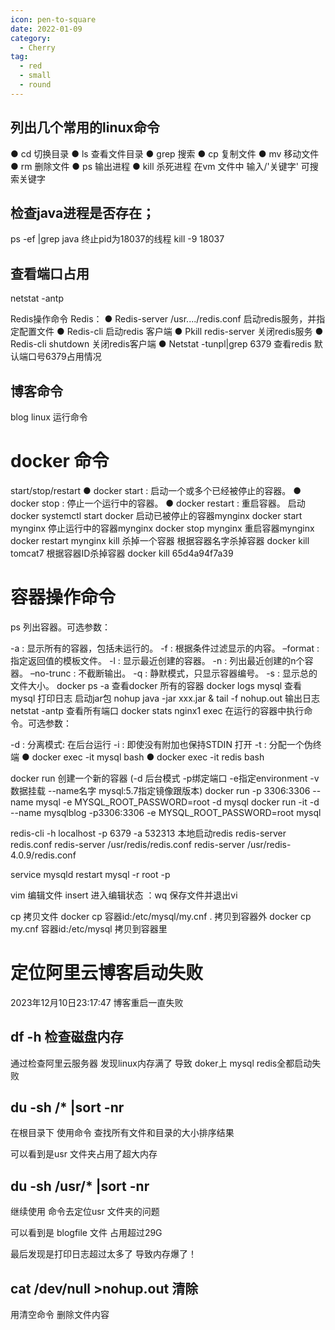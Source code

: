 ```yaml
---
icon: pen-to-square
date: 2022-01-09
category:
  - Cherry
tag:
  - red
  - small
  - round
---
```


## 列出几个常用的linux命令
● cd 切换目录
● ls 查看文件目录
● grep 搜索
● cp 复制文件
● mv 移动文件
● rm 删除文件
● ps 输出进程
● kill 杀死进程
在vm 文件中 输入/'关键字' 可搜索关键字

## 检查java进程是否存在；
ps -ef |grep java
终止pid为18037的线程
kill -9 18037

## 查看端口占用
netstat -antp

Redis操作命令
Redis：
● Redis-server /usr..../redis.conf 启动redis服务，并指定配置文件
● Redis-cli 启动redis 客户端
● Pkill redis-server 关闭redis服务
● Redis-cli shutdown 关闭redis客户端
● Netstat -tunpl|grep 6379 查看redis 默认端口号6379占用情况

## 博客命令
blog linux 运行命令
# docker 命令
start/stop/restart
● docker start : 启动一个或多个已经被停止的容器。
● docker stop : 停止一个运行中的容器。
● docker restart : 重启容器。
启动docker
systemctl start docker
启动已被停止的容器mynginx
docker start mynginx
停止运行中的容器mynginx
docker stop mynginx
重启容器mynginx
docker restart mynginx
kill 杀掉一个容器
根据容器名字杀掉容器
docker kill tomcat7
根据容器ID杀掉容器
docker kill 65d4a94f7a39
# 容器操作命令
ps
列出容器。可选参数：

-a : 显示所有的容器，包括未运行的。
-f : 根据条件过滤显示的内容。
–format : 指定返回值的模板文件。
-l : 显示最近创建的容器。
-n : 列出最近创建的n个容器。
–no-trunc : 不截断输出。
-q : 静默模式，只显示容器编号。
-s : 显示总的文件大小。
docker ps -a   查看docker 所有的容器
docker logs mysql  查看mysql 打印日志
启动jar包
nohup java -jar xxx.jar &
tail -f nohup.out   输出日志
netstat -antp   查看所有端口
docker stats nginx1
exec
在运行的容器中执行命令。可选参数：

-d : 分离模式: 在后台运行
-i : 即使没有附加也保持STDIN 打开
-t : 分配一个伪终端
● docker exec -it mysql bash
● docker exec -it redis bash

docker run  创建一个新的容器 (-d 后台模式 -p绑定端口 -e指定environment -v数据挂载 --name名字 mysql:5.7指定镜像跟版本)
docker run -p 3306:3306 --name mysql -e MYSQL_ROOT_PASSWORD=root -d mysql
docker run -it -d --name mysqlblog -p3306:3306 -e MYSQL_ROOT_PASSWORD=root mysql

redis-cli -h localhost -p 6379 -a 532313 本地启动redis
redis-server redis.conf
redis-server /usr/redis/redis.conf
redis-server /usr/redis-4.0.9/redis.conf

service mysqld restart
mysql -r root -p

vim 编辑文件
insert 进入编辑状态
：wq 保存文件并退出vi

cp 拷贝文件
docker cp 容器id:/etc/mysql/my.cnf .  拷贝到容器外
docker cp my.cnf 容器id:/etc/mysql    拷贝到容器里
# 定位阿里云博客启动失败
2023年12月10日23:17:47 博客重启一直失败
## df -h  检查磁盘内存
通过检查阿里云服务器 发现linux内存满了 导致 doker上 mysql redis全都启动失败


## du -sh /* |sort -nr
在根目录下 使用命令 查找所有文件和目录的大小排序结果

可以看到是usr 文件夹占用了超大内存
## du -sh /usr/* |sort -nr
继续使用 命令去定位usr 文件夹的问题

可以看到是 blogfile 文件 占用超过29G

最后发现是打印日志超过太多了 导致内存爆了！

## cat /dev/null >nohup.out 清除
用清空命令 删除文件内容
